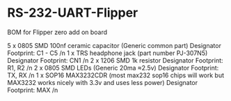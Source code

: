 # RS-232-UART-Flipper
BOM for Flipper zero add on board

5 x 0805 SMD 100nf ceramic capacitor (Generic common part) Designator Footprint: C1 - C5 /n
1 x TRS headphone jack (part number PJ-307N5)  Designator Footprint: CN1 /n
2 x 1206 SMD 1k resistor Designator Footprint: R1, R2 /n
2 x 0805 SMD LEDs (Generic 20ma ≈2.5v) Designator Footprint: TX, RX /n
1 x SOP16 MAX3232CDR (most max232 sop16 chips will work but MAX3232 works nicely with 3.3v and uses less power) Designator Footprint: MAX /n
